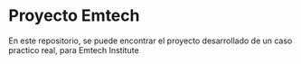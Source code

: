 # Proyecto Emtech
En este repositorio, se puede encontrar el proyecto desarrollado de un caso practico real, para Emtech Institute
